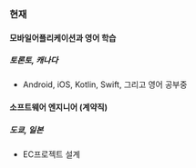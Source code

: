 
### 현재

#### 모바일어플리케이션과 영어 학습

##### 토론토, 캐나다

- Android, iOS, Kotlin, Swift, 그리고 영어 공부중



#### 소프트웨어 엔지니어 (계약직)

##### 도쿄, 일본

- EC프로젝트 설계